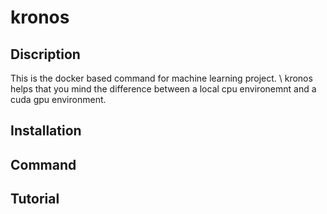 # kronos
## Discription
This is the docker based command for machine learning project. \ 
kronos helps that you mind the difference between a local cpu environemnt and a cuda gpu environment.

## Installation


## Command



## Tutorial


